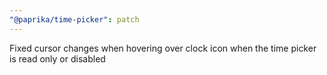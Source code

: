 ```yaml
---
"@paprika/time-picker": patch
---
```


Fixed cursor changes when hovering over clock icon when the time picker is read only or disabled


